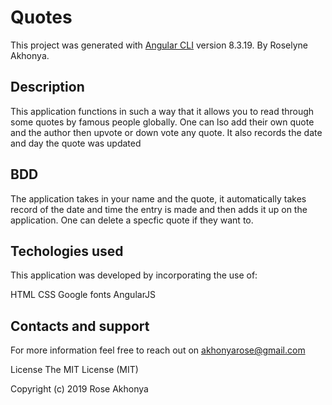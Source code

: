 # Quotes

This project was generated with [Angular CLI](https://github.com/angular/angular-cli) version 8.3.19.
By Roselyne Akhonya.

## Description
This application functions in such a way that it allows you to read through some quotes by famous people globally. One can lso add their own quote and the author then upvote or down vote any quote. It also records the date and day the quote was updated

## BDD
 The application takes in your name and the quote, it automatically takes record of the date and time the entry is made and then adds it up on the 
 application. One can delete a specfic quote if they want to.

## Techologies used
This application was developed by incorporating the use of:

HTML
CSS
Google fonts
AngularJS

## Contacts and support
For more information feel free to reach out on akhonyarose@gmail.com

License
The MIT License (MIT)

Copyright (c) 2019 Rose Akhonya


